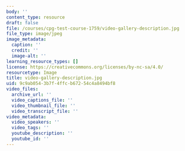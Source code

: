 ```yaml
---
body: ''
content_type: resource
draft: false
file: /courses/cpg-test-course-1759/video-gallery-description.jpg
file_type: image/jpeg
image_metadata:
  caption: ''
  credit: ''
  image-alt: ''
learning_resource_types: []
license: https://creativecommons.org/licenses/by-nc-sa/4.0/
resourcetype: Image
title: video-gallery-description.jpg
uid: 9c9ab054-3b7f-4ffc-b672-54c4a8494bf8
video_files:
  archive_url: ''
  video_captions_file: ''
  video_thumbnail_file: ''
  video_transcript_file: ''
video_metadata:
  video_speakers: ''
  video_tags: ''
  youtube_description: ''
  youtube_id: ''
---
```

